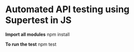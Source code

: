 # Automated API testing using Supertest in JS

**Import all modules**
npm install

**To run the test**
npm test
